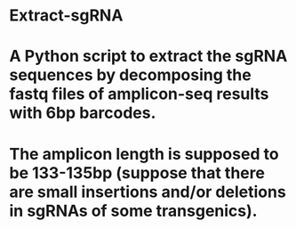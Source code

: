 # Extract-sgRNA
# A Python script to extract the sgRNA sequences by decomposing the fastq files of amplicon-seq results with 6bp barcodes.
# The amplicon length is supposed to be 133-135bp (suppose that there are small insertions and/or deletions in sgRNAs of some transgenics).
